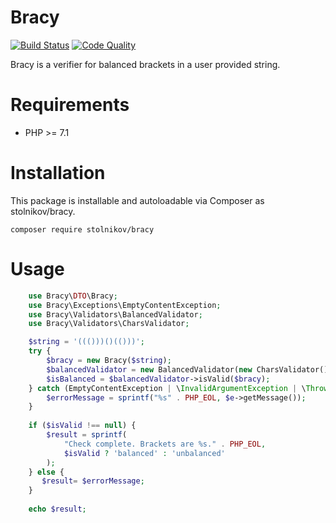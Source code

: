 # Bracy
[![Build Status](https://scrutinizer-ci.com/g/stolnikov/bracy/badges/build.png?b=code-review)](https://scrutinizer-ci.com/g/stolnikov/bracy/build-status/code-review)
[![Code Quality](https://scrutinizer-ci.com/g/stolnikov/bracy/badges/quality-score.png?b=code-review)](https://scrutinizer-ci.com/g/stolnikov/bracy/?branch=code-review)


Bracy is a verifier for balanced brackets in a user provided string.

# Requirements
*  PHP >= 7.1

# Installation
This package is installable and autoloadable via Composer as stolnikov/bracy.

    composer require stolnikov/bracy

# Usage
```php
    use Bracy\DTO\Bracy;
    use Bracy\Exceptions\EmptyContentException;
    use Bracy\Validators\BalancedValidator;
    use Bracy\Validators\CharsValidator;

    $string = '((()))()(()))';
    try {
        $bracy = new Bracy($string);
        $balancedValidator = new BalancedValidator(new CharsValidator());
        $isBalanced = $balancedValidator->isValid($bracy);
    } catch (EmptyContentException | \InvalidArgumentException | \Throwable $e) {
        $errorMessage = sprintf("%s" . PHP_EOL, $e->getMessage());
    }
    
    if ($isValid !== null) {
        $result = sprintf(
            "Check complete. Brackets are %s." . PHP_EOL,
            $isValid ? 'balanced' : 'unbalanced'
        );
    } else {
       $result= $errorMessage;
    }
    
    echo $result;
```